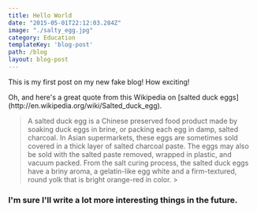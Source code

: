 ```yaml
---
title: Hello World
date: "2015-05-01T22:12:03.284Z"
image: "./salty_egg.jpg"
category: Education
templateKey: 'blog-post'
path: /blog
layout: blog-post
---
```


<title-2>This is my first post on my new fake blog! How exciting!</title-2>

<columns>
  <column>
    Oh, and here's a great quote from this Wikipedia on
[salted duck eggs](http://en.wikipedia.org/wiki/Salted_duck_egg).

> A salted duck egg is a Chinese preserved food product made by soaking duck
> eggs in brine, or packing each egg in damp, salted charcoal. In Asian
> supermarkets, these eggs are sometimes sold covered in a thick layer of salted
> charcoal paste. The eggs may also be sold with the salted paste removed,
> wrapped in plastic, and vacuum packed. From the salt curing process, the
> salted duck eggs have a briny aroma, a gelatin-like egg white and a
> firm-textured, round yolk that is bright orange-red in color.
> </column> > </columns>

### I'm sure I'll write a lot more interesting things in the future.
